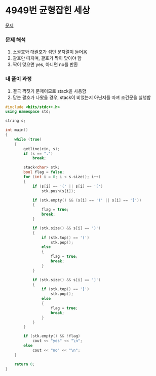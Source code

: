 # 4949번 균형잡힌 세상

[문제](https://www.acmicpc.net/problem/4949)

### 문제 해석

1. 소괄호와 대괄호가 섞인 문자열이 들어옴
2. 괄호만 따지며, 괄호가 짝이 맞아야 함
3. 짝이 맞으면 yes, 아니면 no를 반환

### 내 풀이 과정

1. 결국 짝짓기 문제이므로 stack을 사용함
2. 닫는 괄호가 나왔을 경우, stack이 비었는지 아닌지를 따져 조건문을 실행함

```c++
#include <bits/stdc++.h>
using namespace std;

string s;

int main()
{
    while (true)
    {
        getline(cin, s);
        if (s == ".")
            break;

        stack<char> stk;
        bool flag = false;
        for (int i = 0; i < s.size(); i++)
        {
            if (s[i] == '(' || s[i] == '[')
                stk.push(s[i]);

            if (stk.empty() && (s[i] == ')' || s[i] == ']'))
            {
                flag = true;
                break;
            }

            if (stk.size() && s[i] == ')')
            {
                if (stk.top() == '(')
                    stk.pop();
                else
                {
                    flag = true;
                    break;
                }
            }

            if (stk.size() && s[i] == ']')
            {
                if (stk.top() == '[')
                    stk.pop();
                else
                {
                    flag = true;
                    break;
                }
            }
        }

        if (stk.empty() && !flag)
            cout << "yes" << "\n";
        else
            cout << "no" << "\n";
    }

    return 0;
}
```
